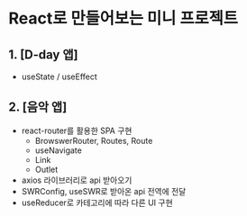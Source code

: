# React로 만들어보는 미니 프로젝트

## 1. [D-day 앱]

- useState / useEffect

## 2. [음악 앱]

- react-router를 활용한 SPA 구현
  - BrowswerRouter, Routes, Route
  - useNavigate
  - Link
  - Outlet
- axios 라이브러리로 api 받아오기
- SWRConfig, useSWR로 받아온 api 전역에 전달
- useReducer로 카테고리에 따라 다른 UI 구현
